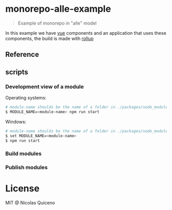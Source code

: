 # monorepo-alle-example

> Example of monorepo in "alle" model

In this example we have [vue](https://github.com/vuejs/vue) components and an application that uses these components, the build is made with [rollup](https://github.com/rollup/rollup)

## Reference

<!-- TODO: AÑADIR ENTRADA DEL BLOG -->

## scripts

### Development view of a module

Operating systems:

```bash
# module-name shoulds be the name of a folder in ./packages/node_modules/<module-name>
$ MODULE_NAME=<module-name> npm run start
```

Windows:

```bash
# module-name shoulds be the name of a folder in ./packages/node_modules/<module-name>
$ set MODULE_NAME=<module-name>
$ npm run start
```

### Build modules

<!-- TODO: write this -->

### Publish modules

<!-- TODO: write this -->

# License

MIT @ Nicolas Quiceno
